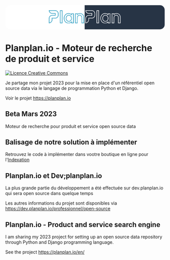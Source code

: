 <img src="https://github.com/Planplan-io/planplan-io/blob/main/planplan-github.jpg" alt="planplan" style="border-radius: 15px;max-width: 100%;">
<h1>Planplan.io - Moteur de recherche de produit et service</h1>

<a rel="license" href="http://creativecommons.org/licenses/by-nc-nd/4.0/"><img alt="Licence Creative Commons" style="border-width:0" src="https://i.creativecommons.org/l/by-nc-nd/4.0/80x15.png" /></a>

<p>Je partage mon projet 2023 pour la mise en place d'un référentiel open source data via le langage de programmation Python et Django.</p>
<p>Voir le projet <a href="https://planplan.io/">https://planplan.io</a></p>

<h2>Beta Mars 2023</h2>
<p>Moteur de recherche pour produit et service open source data</p>

<h2>Balisage de notre solution à implémenter</h2>
<p>Retrouvez le code à implémenter dans vootre boutique en ligne pour l'<a href="https://github.com/Planplan-io/indexation/blob/main/balise">Indexation</a>

<h2>Planplan.io et Dev;planplan.io</h2>
<p>La plus grande partie du développement a été effectuée sur dev.planplan.io qui sera open source dans quelque temps</p>

<p>Les autres informations du projet sont disponibles via <a href="https://dev.planplan.io/professionnel/open-source">https://dev.planplan.io/professionnel/open-source</a></p>

<h2 >Planplan.io - Product and service search engine</h2>

<p>I am sharing my 2023 project for setting up an open source data repository through Python and Django programming language.</p>
<p>See the project <a href="https://planplan.io/en/">https://planplan.io/en/</a> </p>
